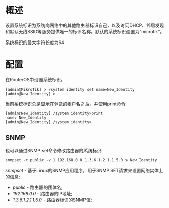 # 概述

设置系统标识为系统向网络中的其他路由器标识自己，以及访问DHCP、邻居发现和默认无线SSID等服务提供唯一的标识名称。默认的系统标识设置为“microtik”。

系统标识的最大字符长度为64

# 配置

在RouterOS中设置系统标识。

```shell
[admin@MikroTik] > /system identity set name=New_Identity
[admin@New_Identity] >
```  

当前系统标识总是显示在登录的帐户名之后，并使用print命令:

```shell
[admin@New_Identity] /system identity>print
name: New_Identity
[admin@New_Identity] /system identity>
```

## SNMP

也可以通过SNMP set命令修改路由器的系统标识:

`snmpset -c public -v 1 192.168.0.0 1.3.6.1.2.1.1.5.0 s New_Identity`

_snmpset_ - 基于Linux的SNMP应用程序，用于SNMP SET请求来设置网络实体上的信息;

- _public_ - 路由器的团体名;
- _192.168.0.0_ - 路由器的IP地址;
- _1.3.6.1.2.1.1.5.0_ - 路由器标识的SNMP值;